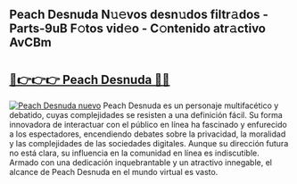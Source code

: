 ## Peach Desnuda N𝚞𝚎vos desn𝚞dos filtr𝚊dos - Parts-9uB F𝚘tos vid𝚎o - C𝚘ntenido atr𝚊ctivo AvCBm

# <h2><a href="http://mbdujh3.tromn.icu/?c=Peach+Desnuda">🔗👉👉👉 Peach Desnuda 🔗🔗</a></h2>

[![Peach Desnuda nuevo](https://i.imgur.com/pEAQMta.gif)](http://mbdujh3.tromn.icu/?c=Peach+Desnuda)
Peach Desnuda es un personaje multifacético y debatido, cuyas complejidades se resisten a una definición fácil.  Su forma innovadora de interactuar con el público en línea ha fascinado y enfurecido a los espectadores, encendiendo debates sobre la privacidad, la moralidad y las complejidades de las sociedades digitales. Aunque su dirección futura no está clara, su influencia en la comunidad en línea es indiscutible. Armado con una dedicación inquebrantable y un atractivo innegable, el alcance de Peach Desnuda en el mundo virtual es vasto.
